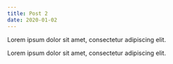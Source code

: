 ```yaml
---
title: Post 2
date: 2020-01-02
---
```


Lorem ipsum dolor sit amet, consectetur adipiscing elit.

Lorem ipsum dolor sit amet, consectetur adipiscing elit.
